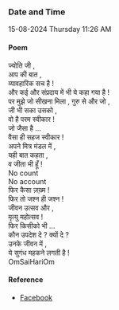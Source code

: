### Date and Time

15-08-2024 Thursday 11:26 AM

#### Poem

ज्योति जी , <br />
आप की बात , <br />
व्यावहारिक सच है ! <br />
और कई और संप्रदाय में भी ये कहा गया है ! <br />
पर मुझे जो सीखना मिला , गुरु से और जो , <br />
जी भी सका उसको , <br />
वो है परम स्वीकार ! <br />
जो जैसा है … <br />
वैसा ही सहज स्वीकार ! <br />
अपने मित्र मंडल में , <br />
यही बात कहता , <br />
व जीता भी हूँ ! <br />
No count <br />
No account <br />
फिर कैसा ज़ख़्म ! <br />
फिर तो जश्न ही जश्न ! <br />
जीवन उत्सव और , <br />
मृत्यु महोत्सव ! <br />
फिर किसीको भी … <br />
कौन उपदेश दे ? क्यों दे ? <br />
उनके जीवन में , <br />
ये सुगंध महकने लगती है ! <br />
OmSaiHariOm

#### Reference

* [Facebook](https://www.facebook.com/share/v/MCHzvWVRWW9LqCeU/?mibextid=xfxF2i)

